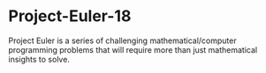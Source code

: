 # Project-Euler-18
Project Euler is a series of challenging mathematical/computer programming problems that will require more than just mathematical insights to solve.
